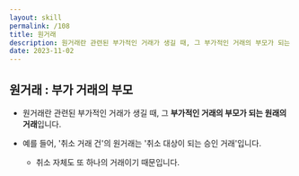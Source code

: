 ```yaml
---
layout: skill
permalink: /108
title: 원거래
description: 원거래란 관련된 부가적인 거래가 생길 때, 그 부가적인 거래의 부모가 되는 원래의 거래입니다.
date: 2023-11-02
---
```



## 원거래 : 부가 거래의 부모

- 원거래란 관련된 부가적인 거래가 생길 때, 그 **부가적인 거래의 부모가 되는 원래의 거래**입니다.

- 예를 들어, '취소 거래 건'의 원거래는 '취소 대상이 되는 승인 거래'입니다.
    - 취소 자체도 또 하나의 거래이기 때문입니다.

